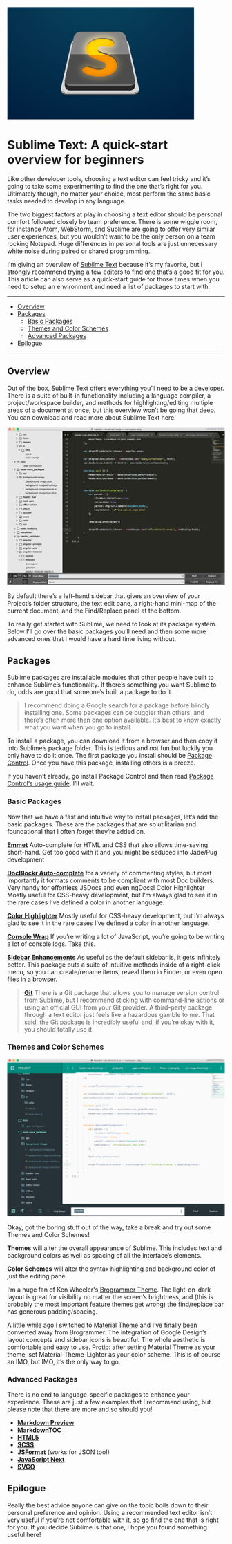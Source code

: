 
<img src="../_images/sublime-text/cover.png" alt="sublime text" title="Sublime Text" style="max-height: 260px;"/>

# Sublime Text: A quick-start overview for beginners

Like other developer tools, choosing a text editor can feel tricky and it’s going to take some experimenting to find the one that’s right for you. Ultimately though, no matter your choice, most perform the same basic tasks needed to develop in any language.

The two biggest factors at play in choosing a text editor should be personal comfort followed closely by team preference. There is some wiggle room, for instance Atom, WebStorm, and Sublime are going to offer very similar user experiences, but you wouldn’t want to be the only person on a team rocking Notepad. Huge differences in personal tools are just unnecessary white noise during paired or shared programming.

I'm giving an overview of [Sublime Text](https://www.sublimetext.com/3) because it’s my favorite, but I strongly recommend trying a few editors to find one that’s a good fit for you. This article can also serve as a quick-start guide for those times when you need to setup an environment and need a list of packages to start with.

* * *

- [Overview](#overview)
- [Packages](#packages)
  - [Basic Packages](#basic-packages)
  - [Themes and Color Schemes](#themes-and-color-schemes)
  - [Advanced Packages](#advanced-packages)
- [Epilogue](#epilogue)

* * *

<a name="overview"></a>
## Overview

Out of the box, Sublime Text offers everything you’ll need to be a developer. There is a suite of built-in functionality including a language compiler, a project/workspace builder, and methods for highlighting/editing multiple areas of a document at once, but this overview won’t be going that deep. You can download and read more about Sublime Text here.

![Sublime Text's default appearance](../_images/sublime-text/sublime-text-default.png)

By default there’s a left-hand sidebar that gives an overview of your Project’s folder structure, the text edit pane, a right-hand mini-map of the current document, and the Find/Replace panel at the bottom.

To really get started with Sublime, we need to look at its package system. Below I’ll go over the basic packages you’ll need and then some more advanced ones that I would have a hard time living without.

<a name="packages"></a>
## Packages

Sublime packages are installable modules that other people have built to enhance Sublime’s functionality. If there’s something you want Sublime to do, odds are good that someone’s built a package to do it.

> I recommend doing a Google search for a package before blindly installing one. Some packages can be buggier than others, and there’s often more than one option available. It’s best to know exactly what you want when you go to install.

To install a package, you can download it from a browser and then copy it into Sublime’s package folder. This is tedious and not fun but luckily you only have to do it once. The first package you install should be [Package Control](https://packagecontrol.io/installation). Once you have this package, installing others is a breeze.

If you haven’t already, go install Package Control and then read [Package Control‘s usage guide](https://packagecontrol.io/docs/usage). I’ll wait.

<a name="basic-packages"></a>
### Basic Packages

Now that we have a fast and intuitive way to install packages, let’s add the basic packages. These are the packages that are so utilitarian and foundational that I often forget they’re added on.

**[Emmet](http://www.hongkiat.com/blog/html-css-faster-emmet/)** Auto-complete for HTML and CSS that also allows time-saving short-hand. Get too good with it and you might be seduced into Jade/Pug development

**[DocBlockr Auto-complete](https://packagecontrol.io/packages/DocBlockr)** for a variety of commenting styles, but most importantly it formats comments to be compliant with most Doc builders. Very handy for effortless JSDocs and even ngDocs!
Color Highlighter Mostly useful for CSS-heavy development, but I’m always glad to see it in the rare cases I’ve defined a color in another language.

**[Color Highlighter](https://packagecontrol.io/packages/Color%20Highlighter)** Mostly useful for CSS-heavy development, but I’m always glad to see it in the rare cases I’ve defined a color in another language.

**[Console Wrap](https://packagecontrol.io/packages/Console%20Wrap)** If you’re writing a lot of JavaScript, you’re going to be writing a lot of console logs. Take this.

**[Sidebar Enhancements](https://packagecontrol.io/packages/SideBarEnhancements)** As useful as the default sidebar is, it gets infinitely better. This package puts a suite of intuitive methods inside of a right-click menu, so you can create/rename items, reveal them in Finder, or even open files in a browser.

> **[Git](https://packagecontrol.io/packages/Git)** There is a Git package that allows you to manage version control from Sublime, but I recommend sticking with command-line actions or using an official GUI from your Git provider. A third-party package through a text editor just feels like a hazardous gamble to me. That said, the Git package is incredibly useful and, if you’re okay with it, you should totally use it.

<a name="themes-and-color%C2%A0schemes"></a>
### Themes and Color Schemes

![Sublime Text 3 with Material Design theme and color scheme](../_images/sublime-text/sublime-text-material.png)

Okay, got the boring stuff out of the way, take a break and try out some Themes and Color Schemes!

**Themes** will alter the overall appearance of Sublime. This includes text and background colors as well as spacing of all the interface’s elements.

**Color Schemes** will alter the syntax highlighting and background color of just the editing pane.

I’m a huge fan of Ken Wheeler's [Brogrammer Theme](https://packagecontrol.io/packages/Theme%20-%20Brogrammer). The light-on-dark layout is great for visibility no matter the screen’s brightness, and (this is probably the most important feature themes get wrong) the find/replace bar has generous padding/spacing.

A little while ago I switched to [Material Theme](https://packagecontrol.io/packages/Material%20Theme) and I’ve finally been converted away from Brogrammer. The integration of Google Design’s layout concepts and sidebar icons is beautiful. The whole aesthetic is comfortable and easy to use. Protip: after setting Material Theme as your theme, set Material-Theme-Lighter as your color scheme. This is of course an IMO, but IMO, it’s the only way to go.

<a name="advanced-packages"></a>
### Advanced Packages

There is no end to language-specific packages to enhance your experience. These are just a few examples that I recommend using, but please note that there are more and so should you!

* **[Markdown Preview](https://packagecontrol.io/packages/Markdown%20Preview)**
* **[MarkdownTOC](https://packagecontrol.io/packages/MarkdownTOC)**
* **[HTML5](https://packagecontrol.io/packages/HTML5)**
* **[SCSS](https://packagecontrol.io/packages/SCSS)**
* **[JSFormat](https://packagecontrol.io/packages/JsFormat)** (works for JSON too!)
* **[JavaScript Next](https://packagecontrol.io/packages/JavaScriptNext%20-%20ES6%20Syntax)**
* **[SVGO](https://packagecontrol.io/packages/SVGO)**

<a name="epilogue"></a>
## Epilogue

Really the best advice anyone can give on the topic boils down to their personal preference and opinion. Using a recommended text editor isn’t very useful if you’re not comfortable with it, so go find the one that is right for you. If you decide Sublime is that one, I hope you found something useful here!